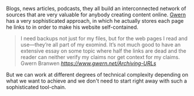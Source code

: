Blogs, news articles, podcasts, they all build an interconnected network of sources that are very valuable for anybody creating content online. [Gwern](https://www.gwern.net/Archiving-URLs) has a very sophisticated approach, in which he actually stores each page he links to in order to make his website self-contained.  

<blockquote class="quoteback" darkmode="" data-title="Archiving%20URLs" data-author="Gwern Branwen" cite="https://www.gwern.net/Archiving-URLs">
I need backups not just for my files, but for the web pages I read and use—they’re all part of my exomind. It’s not much good to have an extensive essay on some topic where half the links are dead and the reader can neither verify my claims nor get context for my claims.
<footer>Gwern Branwen <cite><a href="https://www.gwern.net/Archiving-URLs">https://www.gwern.net/Archiving-URLs</a></cite></footer>
</blockquote>
<script note="" src="https://cdn.jsdelivr.net/gh/Blogger-Peer-Review/quotebacks@1/quoteback.js"></script>

But we can work at different degrees of technical complexity depending on what we want to achieve and we don't need to start right away with such a sophisticated tool-chain. 